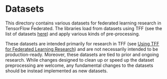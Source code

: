 # Datasets

This directory contains various datasets for federated learning research in
TensorFlow Federated. The libraries load from datasets using TFF (see the list
of datasets
[here](https://www.tensorflow.org/federated/api_docs/python/tff/simulation/datasets))
and apply various kinds of pre-processing.

These datasets are intended primarily for research in TFF (see
[Using TFF for Federated Learning Research](https://github.com/tensorflow/federated/blob/main/docs/tff_for_research.md))
and are not necessarily intended to be production-ready. Moreover, these
datasets are tied to prior and ongoing research. While changes designed to clean
up or speed up the dataset preprocessing are welcome, any fundamental changes to
the datasets should be instead implemented as new datasets.
